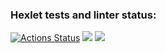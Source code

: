 ### Hexlet tests and linter status:
[![Actions Status](https://github.com/Barlog7/java-project-99/actions/workflows/hexlet-check.yml/badge.svg)](https://github.com/Barlog7/java-project-99/actions)
<a href="https://codeclimate.com/github/Barlog7/java-project-99/maintainability"><img src="https://api.codeclimate.com/v1/badges/de0dc354f37c99b3fd0a/maintainability" /></a>
<a href="https://codeclimate.com/github/Barlog7/java-project-99/test_coverage"><img src="https://api.codeclimate.com/v1/badges/de0dc354f37c99b3fd0a/test_coverage" /></a>